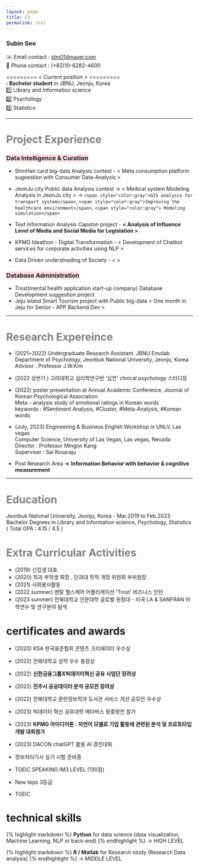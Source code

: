 ```yaml
---
layout: page
title: CV
permalink: /cv/
---
```


### Subin Seo 
✉️ Email contact : stm01@naver.com  
📱 Phone contact : (+82)10-6282-4600   
  
========= < Current position > =========   
**: Bachelor student** in JBNU, Jeonju, Korea  
1️⃣ Library and Information science  
2️⃣ Psychology    
3️⃣ Statistics       
  
-----

# <span style="color:gray"> Project Experience </span> 
### <span style="background-color:#ffdce0"> Data Intelligence & Curation </span>
  + ShinHan card big-data Analysis contest - < Meta consumption platform sugeestion with Consumer Data-Analysis >
      
  + JeonJu city Public data Analysis contest
      -> < Medical system Modeling Analysis in JeonJu city >
      -> `<span style="color:gray">GIS analysis for transport system</span>`, `<span style="color:gray">Improving the healthcare environment</span>`, `<span style="color:gray"> Modeling simulation</span>` 
  + Text Information Analysis Capston project - **< Analysis of Influence Level of Media and Social Media for Legislation >** 
  + KPMG Ideathon - Digital Transformation - < Development of Chatbot services for corporate activities using NLP >
  + Data Driven understnading of Society - < >

### <span style="background-color:#ffdce0"> Database Administration </span>  
  + Trost(mental health application start-up company) Database Development suggestion project  
  + Jeju island Smart Tourism project with Public big-data  < One month in Jeju for Senior - APP Backend Dev >   


-----
# <span style="color:gray"> Research Expereince </span>

- (2021~2022) Undergraduate Research Assistant. JBNU Emolab 
             Department of Psychology, Jeonbuk National University, Jeonju, Korea  
             Advisor : Professor J.W.Kim   

- (2022 상반기 ) 고려대학교 심리학연구반 '심연' clinical psychology 스터디장 

- (2022) poster presentation at Annual Academic Conference, Journal of Korean Psychological Association  
             Meta – analysis study of emotional ratings in Korean words  
             keywords : #Sentiment Analysis, #Cluster, #Meta-Analysis, #Korean words   

- (July, 2023) Engineering & Business English Workshop in UNLV, Las vegas   
             Computer Science, University of Las Vegas, Las vegas, Nevada   
             Director : Professor Mingon Kang  
             Superviser : Sai Kosaraju   

- Post Research Area => **Information Behavior with behavior & cognitive measurement**

-----
# <span style="color:gray"> Education </span>  
Jeonbuk National University, Jeonju, Korea - Mar.2019 to Feb.2023
Bachelor Degrees in Library and Information science, Psychology, Statistics
( Total GPA : 4.15 / 4.5 )


#  <span style="color:gray"> Extra Curricular Activities  </span>  
- (2019) 신입생 대표
- (2020) 학과 부학생 회장 , 단과대 학칙 개정 위원회 부위원장 
- (2021) 사회봉사활동 
- (2022 summer) 멘탈 헬스케어 어플리케이션 'Trost' 비즈니스 인턴 
- (2023 summer) 전북대학교 인문대학 글로벌 원정대 - 미국 LA & SANFRAN 어학연수 및 연구분야 탐색 


# certificates and awards

- (2020) KSA 한국표준협회 콘텐츠 크리에이터 우수상
- (2022) 전북대학교 성적 우수 총장상 
- (2022) <strong>신한금융그룹X빅데이터혁신 공유 사업단 장려상 </strong>
- (2022) <strong>전주시 공공데이터 분석 공모전 장려상 </strong>
- (2022) 전북대학교 문헌정보학과 도서관 서비스 개선 공모안 우수상 
- (2023) 빅데이터 혁신 공유대학 메타버스 왕중왕전 참가
- (2023) <strong>KPMG 아이디어톤 : 자연어 모델로 기업 활동에 관련된 분석 및 프로토타입 개발 대회참가</strong>
- (2023) DACON chatGPT 활용 AI 경진대회

- 정보처리기사 실기 시험 준비중
- TOEIC SPEAKING IM3 LEVEL (130점)
- New teps 3등급 
- TOEIC 


# technical skills

{% highlight markdown %}
**Python** for data science (data visualization, Machine Learning, NLP or back-end) 
{% endhighlight %}
->  HIGH LEVEL 

{% highlight markdown %}
**R / Matlab** for Research study (Research Data analysis) 
{% endhighlight %}
-> MIDDLE LEVEL
